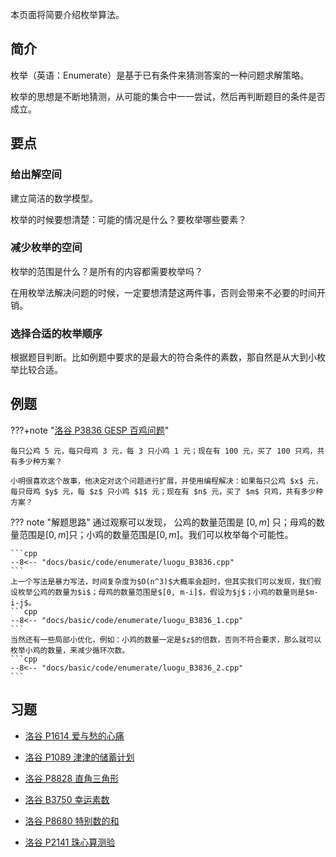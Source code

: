 本页面将简要介绍枚举算法。

## 简介

枚举（英语：Enumerate）是基于已有条件来猜测答案的一种问题求解策略。

枚举的思想是不断地猜测，从可能的集合中一一尝试，然后再判断题目的条件是否成立。

## 要点

### 给出解空间

建立简洁的数学模型。

枚举的时候要想清楚：可能的情况是什么？要枚举哪些要素？

### 减少枚举的空间

枚举的范围是什么？是所有的内容都需要枚举吗？

在用枚举法解决问题的时候，一定要想清楚这两件事，否则会带来不必要的时间开销。

### 选择合适的枚举顺序

根据题目判断。比如例题中要求的是最大的符合条件的素数，那自然是从大到小枚举比较合适。

## 例题

???+note "[洛谷 P3836 GESP 百鸡问题](https://www.luogu.com.cn/problem/B3836)"

    每只公鸡 5 元，每只母鸡 3 元，每 3 只小鸡 1 元；现在有 100 元，买了 100 只鸡，共有多少种方案？
    
    小明很喜欢这个故事，他决定对这个问题进行扩展，并使用编程解决：如果每只公鸡 $x$ 元，每只母鸡 $y$ 元，每 $z$ 只小鸡 $1$ 元；现在有 $n$ 元，买了 $m$ 只鸡，共有多少种方案？



??? note "解题思路"
    通过观察可以发现， 公鸡的数量范围是 $[0, m]$ 只；母鸡的数量范围是$[0, m]$只；小鸡的数量范围是$[0, m]$​​。我们可以枚举每个可能性。

    ```cpp
    --8<-- "docs/basic/code/enumerate/luogu_B3836.cpp"
    ```
    上一个写法是暴力写法，时间复杂度为$O(n^3)$大概率会超时，但其实我们可以发现，我们假设枚举公鸡的数量为$i$；母鸡的数量范围是$[0, m-i]$，假设为$j$；小鸡的数量则是$m-i-j$。
    ```cpp
    --8<-- "docs/basic/code/enumerate/luogu_B3836_1.cpp"
    ```
    当然还有一些局部小优化，例如：小鸡的数量一定是$z$的倍数，否则不符合要求，那么就可以枚举小鸡的数量，来减少循环次数。 
    ```cpp
    --8<-- "docs/basic/code/enumerate/luogu_B3836_2.cpp"
    ```


## 习题

- [洛谷 P1614 爱与愁的心痛](https://www.luogu.com.cn/problem/P1614)

- [洛谷 P1089 津津的储蓄计划](https://www.luogu.com.cn/problem/P1089)

- [洛谷 P8828 直角三角形](https://www.luogu.com.cn/problem/P8828)

- [洛谷 B3750 幸运素数](https://www.luogu.com.cn/problem/B3750)
  
- [洛谷 P8680 特别数的和](https://www.luogu.com.cn/problem/P8680)

- [洛谷 P2141 珠心算测验](https://www.luogu.com.cn/problem/P2141)
